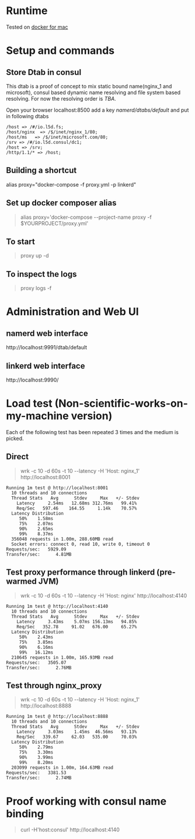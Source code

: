 # Runtime
Tested on [docker for mac](https://docs.docker.com/engine/installation/mac/)

# Setup and commands
## Store Dtab in consul
This dtab is a proof of concept to mix static bound name(nginx_1 and microsoft), consul based dynamic name resolving and file system based resolving. For now the resolving order is *TBA*.

Open your browser localhost:8500 add a key *namerd/dtabs/default* and put in following dtabs
```
/host => /#/io.l5d.fs;
/host/nginx  => /$/inet/nginx_1/80;
/host/ms   => /$/inet/microsoft.com/80;
/srv => /#/io.l5d.consul/dc1;
/host => /srv;
/http/1.1/* => /host;
```

## Building a shortcut
alias proxy="docker-compose -f proxy.yml  -p linkerd"

## Set up docker composer alias
> alias proxy='docker-compose --project-name proxy -f $YOURPROJECT/proxy.yml'

## To start
> proxy up -d

## To inspect the logs
> proxy logs -f

# Administration and Web UI
## namerd web interface
http://localhost:9991/dtab/default

## linkerd web interface
http://localhost:9990/

# Load test (Non-scientific-works-on-my-machine version)
Each of the following test has been repeated 3 times and the medium is picked.
## Direct
> wrk -c 10 -d 60s -t 10 --latency -H 'Host: nginx_1' http://localhost:8001
```
Running 1m test @ http://localhost:8001
  10 threads and 10 connections
  Thread Stats   Avg      Stdev     Max   +/- Stdev
    Latency     2.54ms   12.68ms 312.76ms   99.41%
    Req/Sec   597.46    164.55     1.14k    70.57%
  Latency Distribution
     50%    1.58ms
     75%    2.07ms
     90%    2.65ms
     99%    8.37ms
  356048 requests in 1.00m, 288.60MB read
  Socket errors: connect 0, read 10, write 0, timeout 0
Requests/sec:   5929.09
Transfer/sec:      4.81MB
```
## Test proxy performance through linkerd (pre-warmed JVM)
> wrk -c 10 -d 60s -t 10 --latency -H 'Host: nginx' http://localhost:4140
```
Running 1m test @ http://localhost:4140
  10 threads and 10 connections
  Thread Stats   Avg      Stdev     Max   +/- Stdev
    Latency     3.43ms    5.07ms 156.13ms   94.85%
    Req/Sec   352.78     91.02   676.00     65.27%
  Latency Distribution
     50%    2.43ms
     75%    3.85ms
     90%    6.16ms
     99%   16.12ms
  210645 requests in 1.00m, 165.93MB read
Requests/sec:   3505.07
Transfer/sec:      2.76MB
```
## Test through nginx_proxy
> wrk -c 10 -d 60s -t 10 --latency -H 'Host: nginx_1' http://localhost:8888
```
Running 1m test @ http://localhost:8888
  10 threads and 10 connections
  Thread Stats   Avg      Stdev     Max   +/- Stdev
    Latency     3.03ms    1.45ms  46.56ms   93.13%
    Req/Sec   339.67     62.03   535.00     70.03%
  Latency Distribution
     50%    2.79ms
     75%    3.30ms
     90%    3.99ms
     99%    8.20ms
  203099 requests in 1.00m, 164.63MB read
Requests/sec:   3381.53
Transfer/sec:      2.74MB
```

# Proof working with consul name binding
> curl -H'host:consul'  http://localhost:4140
